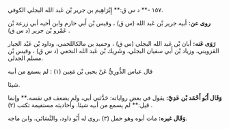 ١٥٧ -** د س ق:** إِبْرَاهِيم بن جرير بْن عَبد الله البجلي الكوفي.

**روى عن:** أبيه جرير بْن عَبد الله (س ق) ، وقيس بْن أَبي حازم وابن أخيه أبي زرعة بْن عَمْرو بْن جرير (د س ق) .

**رَوَى عَنه:** أبان بْن عَبد الله البجلي (س ق) ، وحميد بن مالكاللخمي، وداود بْن عَبْد الجبار القزويني، وزياد بْن أَبي سفيان البجلي، وشَرِيك بْن عَبد الله النخعي (د س ق) ، وقيس بْن مسلم الجدلي.

قال عباس الدُّورِيُّ عَنْ يحيى بْن مَعِين (١) : لم يسمع من أبيه

شيئا.

**وَقَال أَبُو أَحْمَد بْن عَدِيّ:** يقول في بعض رواياته: حَدَّثني أبي، ولم يضعف في نفسه.** وإنما قيل:** لم يسمع من أبيه شيئا. وأحاديثه مستقيمة تكتب (٢) .

**وَقَال غيره:** مات أبوه وهو حمل (٣) .روى له أَبُو داود، والنَّسَائي، وابن ماجه.